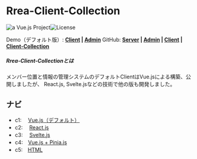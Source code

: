 # Rrea-Client-Collection

![a Vue.js Project](https://img.shields.io/badge/Typescript-Front--End-e5e5e5.svg?logo=typescript&style=flat-square)![License](https://img.shields.io/badge/License-MIT-0284c7.svg?logo=&style=flat-square)   

Demo（デフォルト版）:  **[Client]() | [Admin]()**     GitHub:  **[Server]() | [Admin]() | [Client]() |  [Client-Collection]()**

##### Rrea-Client-Collectionとは

メンバー位置と情報の管理システムのデフォルトClientはVue.jsによる構築、公開しましたが、
React.js, Svelte.jsなどの技術で他の版も開発しました。



## ナビ

-  c1: 　[Vue.js（デフォルト）]()
-  c2: 　[React.js]() 
-  c3: 　[Svelte.js]()
-  c4:　[Vue.js + Pinia.js]()
-  c5:　[HTML]()
